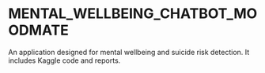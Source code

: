 # MENTAL_WELLBEING_CHATBOT_MOODMATE
An application designed for mental wellbeing and suicide risk detection. It includes Kaggle code and reports.
